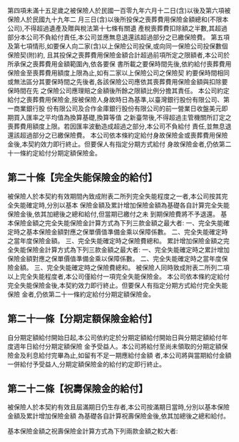 第四項未滿十五足歲之被保險人於民國一百零九年六月十二日(含)以後及第六項被保險人於民國九十九年二 月三日(含)以後所投保之喪葬費用保險金額總和(不限本公司),不得超過遺產及贈與稅法第十七條有關遺 產稅喪葬費扣除額之半數,其超過部分本公司不負給付責任,本公司並應無息退還該超過部分之已繳保險費。 第五項及第七項情形,如要保人向二家(含)以上保險公司投保,或向同一保險公司投保數個保險契(附)約, 且其投保之喪葬費用保險金額合計超過前項所定之限額者,本公司於所承保之喪葬費用金額範圍內,依各要保 書所載之要保時間先後,依約給付喪葬費用保險金至喪葬費用額度上限為止,如有二家以上保險公司之保險契 約要保時間相同或無法區分其要保時間之先後者,各該保險公司應依其喪葬費用保險金額與扣除要保時間在先 之保險公司應理賠之金額後所餘之限額比例分擔其責任。 本公司約定給付之喪葬費用保險金,按被保險人身故時日為基準,以臺灣銀行股份有限公司、第一商業銀行股 份有限公司及合作金庫銀行股份有限公司的前一營業日收盤美元即期買入匯率之平均值為換算基礎,換算等值 之新臺幣後,不得超過主管機關所訂定之喪葬費用額度上限。若因匯率波動造成超過之部分,本公司不負給付 責任,並無息退還該超過部分之已繳保險費。 本公司依本條約定給付身故保險金或喪葬費用保險金後,本契約效力即行終止。但要保人有指定分期方式給付 身故保險金者,仍依第二十一條約定給付分期定額保險金。

## 第二十條【完全失能保險金的給付】

被保險人於本契約有效期間內致成附表二所列完全失能程度之一者,本公司按其完全失能確定時,分別以基本 保險金額及累計增加保險金額為基礎各自計算完全失能保險金後,依其加總後之總和給付,但當期已繳付之未 到期保險費將不予退還。 基本保險金額之完全失能保險金計算方式為下列三款金額之最大者: 一、完全失能確定時之基本保險金額對應之保單價值準備金乘以保障係數。 二、完全失能確定時之當年度保險金額。 三、完全失能確定時之保險費總和。 累計增加保險金額之完全失能保險金計算方式為下列三款金額之最大者: 一、完全失能確定時之累計增加保險金額對應之保單價值準備金乘以保障係數。 二、完全失能確定時之當年度保險金額。 三、完全失能確定時之保險費總和。 被保險人同時致成附表二所列二項以上完全失能程度者,本公司僅給付一項完全失能保險金。 本公司依本條約定給付完全失能保險金後,本契約效力即行終止。但要保人有指定分期方式給付完全失能保險 金者,仍依第二十一條約定給付分期定額保險金。

## 第二十一條【分期定額保險金給付】

自分期定額給付開始日起,本公司依約定於分期定額給付開始日與分期定額給付年度週年日給付分期定額保險 金予受益人。本公司將給付至尚未領取的分期定額保險金及利息給付完畢為止,如留有不足一期應給付金額 者,本公司將與當期給付金額一併給付予受益人,分期定額保險金的給付約定即行終止。

## 第二十二條【祝壽保險金的給付】

被保險人於本契約有效且屆滿期日仍生存者,本公司按滿期日當時,分別以基本保險金額及累計增加保險金額 為基礎各自計算祝壽保險金後,依其加總後之總和給付。

基本保險金額之祝壽保險金計算方式為下列兩款金額之較大者: